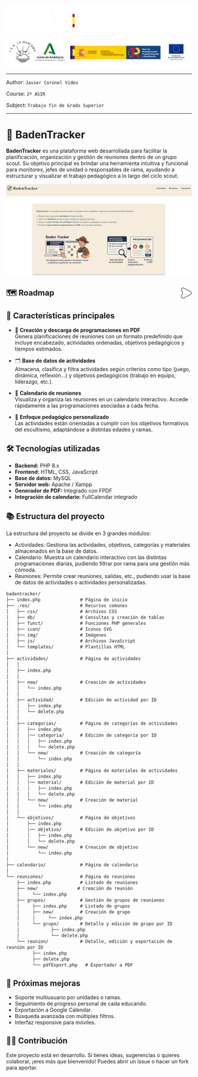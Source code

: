 ![](https://raw.githubusercontent.com/jcorvid509/.resGen/9cf65965f880c39d5e634d73522a6d656c4ea501/_bannerD.png#gh-dark-mode-only)
![](https://raw.githubusercontent.com/jcorvid509/.resGen/9cf65965f880c39d5e634d73522a6d656c4ea501/_bannerL.png#gh-light-mode-only)

---

Author: `Javier Coronel Vides`

Course: `2º ASIR`

Subject: `Trabajo fin de Grado Superior`

---

# 🧭 BadenTracker

**BadenTracker** es una plataforma web desarrollada para facilitar la planificación, organización y gestión de reuniones dentro de un grupo scout. Su objetivo principal es brindar una herramienta intuitiva y funcional para monitores, jefes de unidad o responsables de rama, ayudando a estructurar y visualizar el trabajo pedagógico a lo largo del ciclo scout.

![alt text](.md/img/1.png)

## 🗺️ Roadmap<a href="/.md/readme.md"><img src="https://raw.githubusercontent.com/jcorvid509/.resGen/dbf0397a38c3e0828d9bd164f719d77f3d977cda/_arrow.svg" height="30" align="right"></a>

## 🚀 Características principales

- 📄 **Creación y descarga de programaciones en PDF**  
  Genera planificaciones de reuniones con un formato predefinido que incluye encabezado, actividades ordenadas, objetivos pedagógicos y tiempos estimados.
  
- 🗂️ **Base de datos de actividades**  
  Almacena, clasifica y filtra actividades según criterios como tipo (juego, dinámica, reflexión...) y objetivos pedagógicos (trabajo en equipo, liderazgo, etc.).

- 📆 **Calendario de reuniones**  
  Visualiza y organiza las reuniones en un calendario interactivo. Accede rápidamente a las programaciones asociadas a cada fecha.

- 👥 **Enfoque pedagógico personalizado**  
  Las actividades están orientadas a cumplir con los objetivos formativos del escultismo, adaptándose a distintas edades y ramas.

## 🛠️ Tecnologías utilizadas

- **Backend:** PHP 8.x  
- **Frontend:** HTML, CSS, JavaScript  
- **Base de datos:** MySQL  
- **Servidor web:** Apache / Xampp  
- **Generador de PDF:** Integrado con FPDF  
- **Integración de calendario:** FullCalendar integrado

## 📚 Estructura del proyecto

La estructura del proyecto se divide en 3 grandes módulos:

* Actividades: Gestiona las actividades, objetivos, categorías y materiales almacenados en la base de datos.
* Calendario: Muestra un calendario interactivo con las distintas programaciones diarias, pudiendo filtrar por rama para una gestión más cómoda.
* Reuniones: Permite crear reuniones, salidas, etc., pudiendo usar la base de datos de actividades o actividades personalizadas.

```
badentracker/
├── index.php               # Página de inicio
├── .res/                   # Recursos comunes
│   ├── css/                # Archivos CSS
│   ├── db/                 # Consultas y creación de tablas
│   ├── funct/              # Funciones PHP generales
│   ├── icon/               # Iconos SVG
│   ├── img/                # Imágenes
│   ├── js/                 # Archivos JavaScript
│   └── templates/          # Plantillas HTML
│
├── actividades/            # Página de actividades
│   │
│   ├── index.php
│   │
│   ├── new/                # Creación de actividades
│   │   └── index.php
│   │
│   ├── actividad/          # Edición de actividad por ID
│   │   ├── index.php
│   │   └── delete.php
│   │
│   ├── categorias/         # Página de categorías de actividades
│   │   ├── index.php
│   │   │── categoria/      # Edición de categoría por ID
│   │   │   ├── index.php
│   │   │   └── delete.php
│   │   └── new/            # Creación de categoría
│   │       └── index.php
│   │
│   ├── materiales/         # Página de materiales de actividades
│   │   ├── index.php
│   │   │── material/       # Edición de material por ID
│   │   │   ├── index.php
│   │   │   └── delete.php
│   │   └── new/            # Creación de material
│   │       └── index.php
│   │
│   └── objetivos/          # Página de objetivos
│       ├── index.php
│       │── objetivo/       # Edición de objetivo por ID
│       │   ├── index.php
│       │   └── delete.php
│       └── new/            # Creación de objetivo
│           └── index.php
│
├── calendario/             # Página de calendario
│
└── reuniones/              # Página de reuniones
    ├── index.php           # Listado de reuniones
    ├── new/               # Creación de reunión
    │     └── index.php
    ├── grupos/             # Gestión de grupos de reuniones
    │     ├── index.php     # Listado de grupos
    │     ├── new/          # Creación de grupo
    │     │     └── index.php
    │     └── grupo/        # Detalle y edición de grupo por ID
    │            ├── index.php
    │            └── delete.php
    └── reunion/            # Detalle, edición y exportación de reunión por ID
          ├── index.php
          ├── delete.php
          └── pdfExport.php   # Exportador a PDF
```

## 📌 Próximas mejoras

- Soporte multiusuario por unidades o ramas.
- Seguimiento de progreso personal de cada educando.
- Exportación a Google Calendar.
- Búsqueda avanzada con múltiples filtros.
- Interfaz responsive para móviles.

## 🧑‍💻 Contribución

Este proyecto está en desarrollo. Si tienes ideas, sugerencias o quieres colaborar, ¡eres más que bienvenido! Puedes abrir un issue o hacer un fork para aportar.